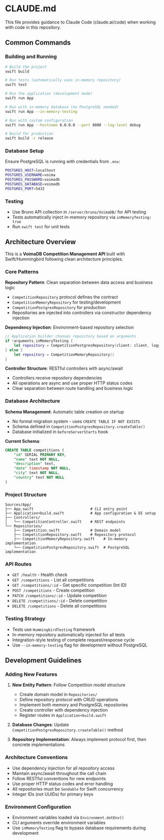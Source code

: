 # CLAUDE.md

This file provides guidance to Claude Code (claude.ai/code) when working with code in this repository.

## Common Commands

### Building and Running
```bash
# Build the project
swift build

# Run tests (automatically uses in-memory repository)
swift test

# Run the application (development mode)
swift run App

# Run with in-memory database (no PostgreSQL needed)
swift run App --in-memory-testing

# Run with custom configuration
swift run App --hostname 0.0.0.0 --port 8080 --log-level debug

# Build for production
swift build -c release
```

### Database Setup
Ensure PostgreSQL is running with credentials from `.env`:
```bash
POSTGRES_HOST=localhost
POSTGRES_USERNAME=voima
POSTGRES_PASSWORD=voimadb  
POSTGRES_DATABASE=voimadb
POSTGRES_PORT=5432
```

### Testing
- Use Bruno API collection in `/server/bruno/VoimaDB/` for API testing
- Tests automatically inject in-memory repository via `inMemoryTesting: true`
- Run `swift test` for unit tests

## Architecture Overview

This is a **VoimaDB Competition Management API** built with Swift/Hummingbird following clean architecture principles.

### Core Patterns

**Repository Pattern**: Clean separation between data access and business logic
- `CompetitionRepository` protocol defines the contract
- `CompetitionMemoryRepository` for testing/development
- `CompetitionPostgresRepository` for production
- Repositories are injected into controllers via constructor dependency injection

**Dependency Injection**: Environment-based repository selection
```swift
// Application builder chooses repository based on arguments
if !arguments.inMemoryTesting {
    let repository = CompetitionPostgresRepository(client: client, logger: logger)
} else {
    let repository = CompetitionMemoryRepository()
}
```

**Controller Structure**: RESTful controllers with async/await
- Controllers receive repository dependencies 
- All operations are async and use proper HTTP status codes
- Clear separation between route handling and business logic

### Database Architecture

**Schema Management**: Automatic table creation on startup
- No formal migration system - uses `CREATE TABLE IF NOT EXISTS`
- Schema defined in `CompetitionPostgresRepository.createTable()`
- Database initialized in `beforeServerStarts` hook

**Current Schema**:
```sql
CREATE TABLE competitions (
    "id" SERIAL PRIMARY KEY,
    "name" text NOT NULL,
    "description" text,
    "date" timestamp NOT NULL,
    "city" text NOT NULL,
    "country" text NOT NULL
)
```

### Project Structure
```
Sources/App/
├── App.swift                          # CLI entry point
├── Application+build.swift            # App configuration & DI setup
├── Controllers/
│   └── CompetitionController.swift    # REST endpoints
└── Repositories/
    ├── Competition.swift              # Domain model
    ├── CompetitionRepository.swift    # Repository protocol
    ├── CompetitionMemoryRepository.swift    # In-memory implementation
    └── CompetitionPostgresRepository.swift  # PostgreSQL implementation
```

### API Routes
- `GET /health` - Health check
- `GET /competitions` - List all competitions  
- `GET /competitions/:id` - Get specific competition (Int ID)
- `POST /competitions` - Create competition
- `PATCH /competitions/:id` - Update competition
- `DELETE /competitions/:id` - Delete competition
- `DELETE /competitions` - Delete all competitions

### Testing Strategy
- Tests use `HummingbirdTesting` framework
- In-memory repository automatically injected for all tests
- Integration-style testing of complete request/response cycle
- Use `--in-memory-testing` flag for development without PostgreSQL

## Development Guidelines

### Adding New Features
1. **New Entity Pattern**: Follow Competition model structure
   - Create domain model in `Repositories/`
   - Define repository protocol with CRUD operations
   - Implement both memory and PostgreSQL repositories
   - Create controller with dependency injection
   - Register routes in `Application+build.swift`

2. **Database Changes**: Update `CompetitionPostgresRepository.createTable()` method

3. **Repository Implementation**: Always implement protocol first, then concrete implementations

### Architecture Conventions
- Use dependency injection for all repository access
- Maintain async/await throughout the call chain
- Follow RESTful conventions for new endpoints
- Use proper HTTP status codes and error handling
- All repositories must be `Sendable` for Swift concurrency
- Integer IDs (not UUIDs) for primary keys

### Environment Configuration
- Environment variables loaded via `Environment.dotEnv()`
- CLI arguments override environment variables
- Use `inMemoryTesting` flag to bypass database requirements during development